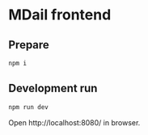 # MDail frontend

## Prepare

```bash
npm i
```

## Development run

```bash
npm run dev
```

Open http://localhost:8080/ in browser.
